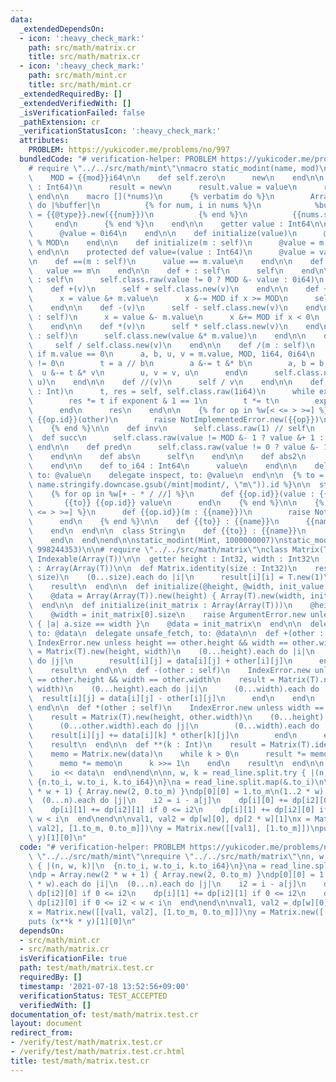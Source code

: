 ```yaml
---
data:
  _extendedDependsOn:
  - icon: ':heavy_check_mark:'
    path: src/math/matrix.cr
    title: src/math/matrix.cr
  - icon: ':heavy_check_mark:'
    path: src/math/mint.cr
    title: src/math/mint.cr
  _extendedRequiredBy: []
  _extendedVerifiedWith: []
  _isVerificationFailed: false
  _pathExtension: cr
  _verificationStatusIcon: ':heavy_check_mark:'
  attributes:
    PROBLEM: https://yukicoder.me/problems/no/997
  bundledCode: "# verification-helper: PROBLEM https://yukicoder.me/problems/no/997\n\
    # require \"../../src/math/mint\"\nmacro static_modint(name, mod)\n  struct {{name}}\n\
    \    MOD = {{mod}}i64\n\n    def self.zero\n      new\n    end\n\n    def self.raw(value\
    \ : Int64)\n      result = new\n      result.value = value\n      result\n   \
    \ end\n\n    macro [](*nums)\n      {% verbatim do %}\n        Array({{@type}}).build({{nums.size}})\
    \ do |%buffer|\n          {% for num, i in nums %}\n            %buffer[{{i}}]\
    \ = {{@type}}.new({{num}})\n          {% end %}\n          {{nums.size}}\n   \
    \     end\n      {% end %}\n    end\n\n    getter value : Int64\n\n    def initialize\n\
    \      @value = 0i64\n    end\n\n    def initialize(value)\n      @value = value.to_i64\
    \ % MOD\n    end\n\n    def initialize(m : self)\n      @value = m.value\n   \
    \ end\n\n    protected def value=(value : Int64)\n      @value = value\n    end\n\
    \n    def ==(m : self)\n      value == m.value\n    end\n\n    def ==(m)\n   \
    \   value == m\n    end\n\n    def + : self\n      self\n    end\n\n    def -\
    \ : self\n      self.class.raw(value != 0 ? MOD &- value : 0i64)\n    end\n\n\
    \    def +(v)\n      self + self.class.new(v)\n    end\n\n    def +(m : self)\n\
    \      x = value &+ m.value\n      x &-= MOD if x >= MOD\n      self.class.raw(x)\n\
    \    end\n\n    def -(v)\n      self - self.class.new(v)\n    end\n\n    def -(m\
    \ : self)\n      x = value &- m.value\n      x &+= MOD if x < 0\n      self.class.raw(x)\n\
    \    end\n\n    def *(v)\n      self * self.class.new(v)\n    end\n\n    def *(m\
    \ : self)\n      self.class.new(value &* m.value)\n    end\n\n    def /(v)\n \
    \     self / self.class.new(v)\n    end\n\n    def /(m : self)\n      raise DivisionByZeroError.new\
    \ if m.value == 0\n      a, b, u, v = m.value, MOD, 1i64, 0i64\n      while b\
    \ != 0\n        t = a // b\n        a &-= t &* b\n        a, b = b, a\n      \
    \  u &-= t &* v\n        u, v = v, u\n      end\n      self.class.new(value &*\
    \ u)\n    end\n\n    def //(v)\n      self / v\n    end\n\n    def **(exponent\
    \ : Int)\n      t, res = self, self.class.raw(1i64)\n      while exponent > 0\n\
    \        res *= t if exponent & 1 == 1\n        t *= t\n        exponent >>= 1\n\
    \      end\n      res\n    end\n\n    {% for op in %w[< <= > >=] %}\n      def\
    \ {{op.id}}(other)\n        raise NotImplementedError.new({{op}})\n      end\n\
    \    {% end %}\n\n    def inv\n      self.class.raw(1) // self\n    end\n\n  \
    \  def succ\n      self.class.raw(value != MOD &- 1 ? value &+ 1 : 0i64)\n   \
    \ end\n\n    def pred\n      self.class.raw(value != 0 ? value &- 1 : MOD &- 1)\n\
    \    end\n\n    def abs\n      self\n    end\n\n    def abs2\n      self * self\n\
    \    end\n\n    def to_i64 : Int64\n      value\n    end\n\n    delegate to_s,\
    \ to: @value\n    delegate inspect, to: @value\n  end\n\n  {% to = (\"to_\" +\
    \ name.stringify.downcase.gsub(/mint|modint/, \"m\")).id %}\n\n  struct Int\n\
    \    {% for op in %w[+ - * / //] %}\n      def {{op.id}}(value : {{name}})\n \
    \       {{to}} {{op.id}} value\n      end\n    {% end %}\n\n    {% for op in %w[<\
    \ <= > >=] %}\n      def {{op.id}}(m : {{name}})\n        raise NotImplementedError.new({{op}})\n\
    \      end\n    {% end %}\n\n    def {{to}} : {{name}}\n      {{name}}.new(self)\n\
    \    end\n  end\n\n  class String\n    def {{to}} : {{name}}\n      {{name}}.new(self)\n\
    \    end\n  end\nend\n\nstatic_modint(Mint, 1000000007)\nstatic_modint(Mint2,\
    \ 998244353)\n\n# require \"../../src/math/matrix\"\nclass Matrix(T)\n  include\
    \ Indexable(Array(T))\n\n  getter height : Int32, width : Int32\n  getter data\
    \ : Array(Array(T))\n\n  def Matrix.identity(size : Int32)\n    result = Matrix(T).new(size,\
    \ size)\n    (0...size).each do |i|\n      result[i][i] = T.new(1)\n    end\n\
    \    result\n  end\n\n  def initialize(@height, @width, init_value : T = T.zero)\n\
    \    @data = Array(Array(T)).new(height) { Array(T).new(width, init_value) }\n\
    \  end\n\n  def initialize(init_matrix : Array(Array(T)))\n    @height = init_matrix.size\n\
    \    @width = init_matrix[0].size\n    raise ArgumentError.new unless init_matrix.all?\
    \ { |a| a.size == width }\n    @data = init_matrix\n  end\n\n  delegate size,\
    \ to: @data\n  delegate unsafe_fetch, to: @data\n\n  def +(other : self)\n   \
    \ IndexError.new unless height == other.height && width == other.width\n    result\
    \ = Matrix(T).new(height, width)\n    (0...height).each do |i|\n      (0...width).each\
    \ do |j|\n        result[i][j] = data[i][j] + other[i][j]\n      end\n    end\n\
    \    result\n  end\n\n  def -(other : self)\n    IndexError.new unless height\
    \ == other.height && width == other.width\n    result = Matrix(T).new(height,\
    \ width)\n    (0...height).each do |i|\n      (0...width).each do |j|\n      \
    \  result[i][j] = data[i][j] - other[i][j]\n      end\n    end\n    result\n \
    \ end\n\n  def *(other : self)\n    IndexError.new unless width == other.height\n\
    \    result = Matrix(T).new(height, other.width)\n    (0...height).each do |i|\n\
    \      (0...other.width).each do |j|\n        (0...width).each do |k|\n      \
    \    result[i][j] += data[i][k] * other[k][j]\n        end\n      end\n    end\n\
    \    result\n  end\n\n  def **(k : Int)\n    result = Matrix(T).identity(height)\n\
    \    memo = Matrix.new(data)\n    while k > 0\n      result *= memo if k.odd?\n\
    \      memo *= memo\n      k >>= 1\n    end\n    result\n  end\n\n  def to_s(io)\n\
    \    io << data\n  end\nend\n\nn, w, k = read_line.split.try { |(n, w, k)|\n \
    \ {n.to_i, w.to_i, k.to_i64}\n}\na = read_line.split.map(&.to_i)\n\ndp = Array.new(2\
    \ * w + 1) { Array.new(2, 0.to_m) }\ndp[0][0] = 1.to_m\n(1..2 * w).each do |i|\n\
    \  (0...n).each do |j|\n    i2 = i - a[j]\n    dp[i][0] += dp[i2][0] if 0 <= i2\n\
    \    dp[i][1] += dp[i2][1] if 0 <= i2\n    dp[i][1] += dp[i2][0] if 0 <= i2 <\
    \ w < i\n  end\nend\n\nval1, val2 = dp[w][0], dp[2 * w][1]\nx = Matrix.new([[val1,\
    \ val2], [1.to_m, 0.to_m]])\ny = Matrix.new([[val1], [1.to_m]])\nputs (x**k *\
    \ y)[1][0]\n"
  code: "# verification-helper: PROBLEM https://yukicoder.me/problems/no/997\nrequire\
    \ \"../../src/math/mint\"\nrequire \"../../src/math/matrix\"\nn, w, k = read_line.split.try\
    \ { |(n, w, k)|\n  {n.to_i, w.to_i, k.to_i64}\n}\na = read_line.split.map(&.to_i)\n\
    \ndp = Array.new(2 * w + 1) { Array.new(2, 0.to_m) }\ndp[0][0] = 1.to_m\n(1..2\
    \ * w).each do |i|\n  (0...n).each do |j|\n    i2 = i - a[j]\n    dp[i][0] +=\
    \ dp[i2][0] if 0 <= i2\n    dp[i][1] += dp[i2][1] if 0 <= i2\n    dp[i][1] +=\
    \ dp[i2][0] if 0 <= i2 < w < i\n  end\nend\n\nval1, val2 = dp[w][0], dp[2 * w][1]\n\
    x = Matrix.new([[val1, val2], [1.to_m, 0.to_m]])\ny = Matrix.new([[val1], [1.to_m]])\n\
    puts (x**k * y)[1][0]\n"
  dependsOn:
  - src/math/mint.cr
  - src/math/matrix.cr
  isVerificationFile: true
  path: test/math/matrix.test.cr
  requiredBy: []
  timestamp: '2021-07-18 13:52:56+09:00'
  verificationStatus: TEST_ACCEPTED
  verifiedWith: []
documentation_of: test/math/matrix.test.cr
layout: document
redirect_from:
- /verify/test/math/matrix.test.cr
- /verify/test/math/matrix.test.cr.html
title: test/math/matrix.test.cr
---
```

